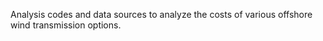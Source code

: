 Analysis codes and data sources to analyze the costs of various offshore wind transmission options.
